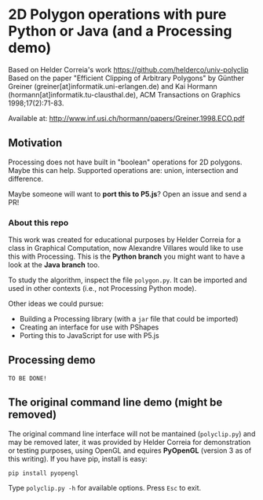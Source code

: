 # 2D Polygon operations with pure Python or Java (and a Processing demo)

Based on Helder Correia's work https://github.com/helderco/univ-polyclip
Based on the paper "Efficient Clipping of Arbitrary Polygons" by Günther Greiner (greiner[at]informatik.uni-erlangen.de) and Kai Hormann (hormann[at]informatik.tu-clausthal.de), ACM Transactions on Graphics 1998;17(2):71-83.

Available at: <http://www.inf.usi.ch/hormann/papers/Greiner.1998.ECO.pdf>

## Motivation

Processing does not have built in "boolean" operations for 2D polygons. Maybe this can help.
Supported operations are: union, intersection and difference.

Maybe someone will want to **port this to P5.js**? Open an issue and send a PR!

### About this repo

This work was created for educational purposes by Helder Correia for a class in Graphical Computation, now Alexandre Villares would like to use this with Processing. This is the **Python branch** you might want to have a look at the **Java branch** too.

To study the algorithm, inspect the file `polygon.py`. It can be imported and used in other contexts (i.e., not Processing Python mode).

Other ideas we could pursue:

- Building a Processing library (with a `jar` file that could be imported)
- Creating an interface for use with PShapes
- Porting this to JavaScript for use with P5.js

## Processing demo

    TO BE DONE!

## The original command line demo (might be removed)

The original command line interface will not be mantained (`polyclip.py`) and may be removed later, it was provided by Helder Correia for demonstration or testing purposes, using OpenGL and equires **PyOpenGL** (version 3 as of this writing). If you have pip, install is easy:

`pip install pyopengl`

Type `polyclip.py -h` for available options. Press `Esc` to exit.


